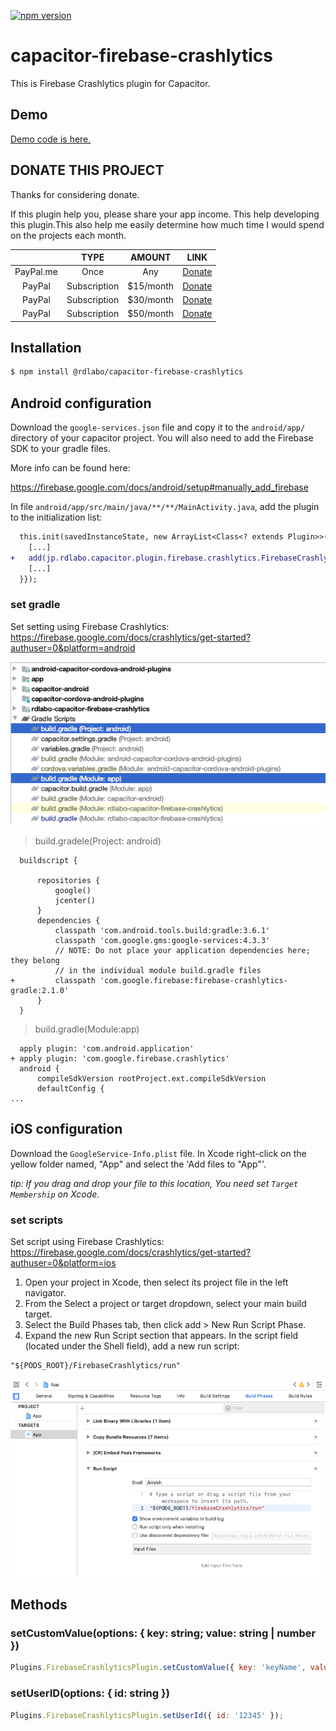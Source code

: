 [![npm version](https://badge.fury.io/js/%40rdlabo%2Fcapacitor-firebase-crashlytics.svg)](https://badge.fury.io/js/%40rdlabo%2Fcapacitor-firebase-crashlytics)

# capacitor-firebase-crashlytics
This is Firebase Crashlytics plugin for Capacitor.

## Demo
[Demo code is here.](https://github.com/rdlabo-team/capacitor-firebase-crashlytics/tree/master/demo/angular)

## DONATE THIS PROJECT
Thanks for considering donate.

If this plugin help you, please share your app income. This help developing this plugin.This also help me easily determine how much time I would spend on the projects each month.

|  | TYPE | AMOUNT | LINK |
|:--:|:--:|:--:|:--:|
| PayPal.me | Once | Any | [Donate](https://www.paypal.me/rdlabo) |
| PayPal | Subscription | $15/month | [Donate](https://www.paypal.com/cgi-bin/webscr?cmd=_s-xclick&hosted_button_id=JHYSDYQB29MLC) |
| PayPal | Subscription | $30/month | [Donate](https://www.paypal.com/cgi-bin/webscr?cmd=_s-xclick&hosted_button_id=RCJ8A3KXG928A) |
| PayPal | Subscription | $50/month | [Donate](https://www.paypal.com/cgi-bin/webscr?cmd=_s-xclick&hosted_button_id=U2RQUKRPDA35C) |

## Installation
```bash
$ npm install @rdlabo/capacitor-firebase-crashlytics
```

## Android configuration
Download the `google-services.json` file and copy it to the `android/app/` directory of your capacitor project. You will also need to add the Firebase SDK to your gradle files. 

More info can be found here: 

https://firebase.google.com/docs/android/setup#manually_add_firebase

In file `android/app/src/main/java/**/**/MainActivity.java`, add the plugin to the initialization list:
    
```diff
  this.init(savedInstanceState, new ArrayList<Class<? extends Plugin>>() {{
    [...]
+   add(jp.rdlabo.capacitor.plugin.firebase.crashlytics.FirebaseCrashlyticsPlugin.class);
    [...]
  }});
```

### set gradle
Set setting using Firebase Crashlytics:
https://firebase.google.com/docs/crashlytics/get-started?authuser=0&platform=android

![](assets/picture_pc_c2b51a276a8d15851c970047e49377a7.png)

> build.gradele(Project: android)
```
  buildscript {
   
      repositories {
          google()
          jcenter()
      }
      dependencies {
          classpath 'com.android.tools.build:gradle:3.6.1'
          classpath 'com.google.gms:google-services:4.3.3'
          // NOTE: Do not place your application dependencies here; they belong
          // in the individual module build.gradle files
+         classpath 'com.google.firebase:firebase-crashlytics-gradle:2.1.0'
      }
  }
```

> build.gradle(Module:app)
```
  apply plugin: 'com.android.application'
+ apply plugin: 'com.google.firebase.crashlytics'
  android {
      compileSdkVersion rootProject.ext.compileSdkVersion
      defaultConfig {
...
```

## iOS configuration
Download the `GoogleService-Info.plist` file. In Xcode right-click on the yellow folder named, "App" and select the 'Add files to "App"'. 

*tip: If you drag and drop your file to this location, You need set `Target Membership` on Xcode.*

### set scripts
Set script using Firebase Crashlytics:
https://firebase.google.com/docs/crashlytics/get-started?authuser=0&platform=ios

1. Open your project in Xcode, then select its project file in the left navigator.
2. From the Select a project or target dropdown, select your main build target.
3. Select the Build Phases tab, then click add > New Run Script Phase.
4. Expand the new Run Script section that appears. In the script field (located under the Shell field), add a new run script:

```
"${PODS_ROOT}/FirebaseCrashlytics/run"
```

![](assets/picture_pc_c86d8b77423a370330293e0ad98aca85.png)

## Methods
### setCustomValue(options: { key: string; value: string | number })

```js
Plugins.FirebaseCrashlyticsPlugin.setCustomValue({ key: 'keyName', value: 'valueName' });
```

### setUserID(options: { id: string })

```js
Plugins.FirebaseCrashlyticsPlugin.setUserId({ id: '12345' });
```
